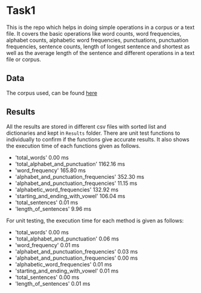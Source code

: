 # Task1

This is the repo which helps in doing simple operations in a corpus or a text file. It covers the basic operations like word counts, word frequencies, alphabet counts, alphabetic word frequencies, punctuations, punctuation frequencies, sentence counts, length of longest sentence and shortest as well as the average length of the sentence and different operations in a text file or corpus.

## Data

The corpus used, can be found [here](http://www.gutenberg.org/files/2600/2600-0.txt)

## Results

All the results are stored in different csv files with sorted list and dictionaries and kept in `Results` folder. There are unit test functions to individually to confirm if the functions give accurate results. It also shows the execution time of each functions given as follows.
- 'total_words'  0.00 ms
- 'total_alphabet_and_punctuation'  1162.16 ms
- 'word_frequency'  165.80 ms
- 'alphabet_and_punctuation_frequencies'  352.30 ms
- 'alphabet_and_punctuation_frequencies'  11.15 ms
- 'alphabetic_word_frequencies'  132.92 ms
- 'starting_and_ending_with_vowel'  106.04 ms
- 'total_sentences'  0.01 ms
- 'length_of_sentences'  9.96 ms

For unit testing, the execution time for each method is given as follows:
- 'total_words'  0.00 ms
- 'total_alphabet_and_punctuation'  0.06 ms
- 'word_frequency'  0.01 ms
- 'alphabet_and_punctuation_frequencies'  0.03 ms
- 'alphabet_and_punctuation_frequencies'  0.00 ms
- 'alphabetic_word_frequencies'  0.01 ms
- 'starting_and_ending_with_vowel'  0.01 ms
- 'total_sentences'  0.00 ms
- 'length_of_sentences'  0.01 ms




